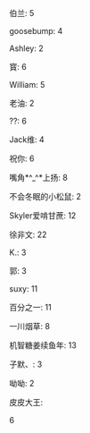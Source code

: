 伯兰:
5

goosebump:
4

Ashley:
2

寳:
6

William:
5

老油:
2

??:
6

Jack维:
4

祝你:
6

嘴角*^_^*上扬:
8

不会冬眠的小松鼠:
2

Skyler爱啃甘蔗:
12

徐非文:
22

K.:
3

郭:
3

suxy:
11

百分之一:
11

一川烟草:
8

机智糖姜续鱼年:
13

子默、:
3

呦呦:
2

皮皮大王:

6